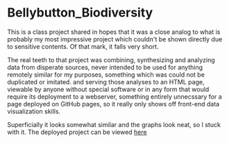 # Bellybutton_Biodiversity

This is a class project shared in hopes that it was a close analog to  what is probably my most impressive project which couldn't be shown directly due to sensitive contents.  Of that mark, it falls very short.

The real teeth to that project was combining, synthesizing and analyzing data from disperate sources, never intended to be used for anything remotely similar for my purposes, something which was could not be duplicated or imitated.  and serving those analyses to an HTML page, viewable by anyone without special software or in any form that would require its deployment to a webserver, something entirely unnecssary for a page deployed on GitHub pages, so it really only shows off front-end data visualization skills.

Superficially it looks somewhat similar and the graphs look neat, so I stuck with it. The deployed project can be viewed [here](https://psychicesp.github.io/Bellybutton_Biodiversity/Bellybutton_Page.html)